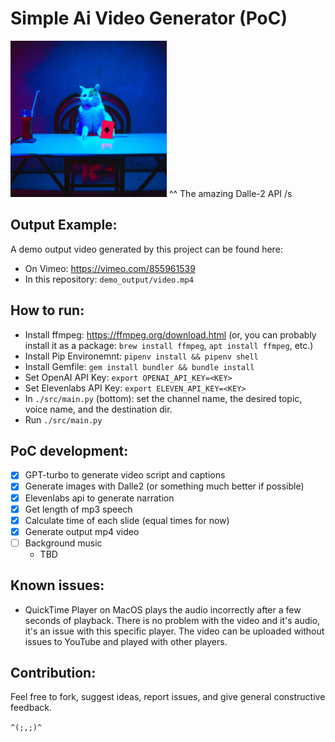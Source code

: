 # Simple Ai Video Generator (PoC)
<img src="cat_playing_cards_dalle_test.jpg" width="250px">
^^ The amazing Dalle-2 API /s

## Output Example:
A demo output video generated by this project can be found here:
- On Vimeo: https://vimeo.com/855961539
- In this repository: `demo_output/video.mp4`

## How to run:
- Install ffmpeg: https://ffmpeg.org/download.html
    (or, you can probably install it as a package: `brew install ffmpeg`, `apt install ffmpeg`, etc.)
- Install Pip Environemnt: `pipenv install && pipenv shell`
- Install Gemfile: `gem install bundler && bundle install`
- Set OpenAI API Key: `export OPENAI_API_KEY=<KEY>`
- Set Elevenlabs API Key: `export ELEVEN_API_KEY=<KEY>`
- In `./src/main.py` (bottom): set the channel name, the desired topic, voice name, and the destination dir.
- Run `./src/main.py`

## PoC development:
- [x] GPT-turbo to generate video script and captions
- [x] Generate images with Dalle2 (or something much better if possible)
- [x] Elevenlabs api to generate narration
- [x] Get length of mp3 speech
- [x] Calculate time of each slide (equal times for now)
- [x] Generate output mp4 video
- [ ] Background music
    - TBD

## Known issues:
- QuickTime Player on MacOS plays the audio incorrectly after a few seconds of playback. There is no problem with the video and it's audio, it's an issue with this specific player. The video can be uploaded without issues to YouTube and played with other players.

## Contribution:
Feel free to fork, suggest ideas, report issues, and give general constructive feedback.

`^(;,;)^`
